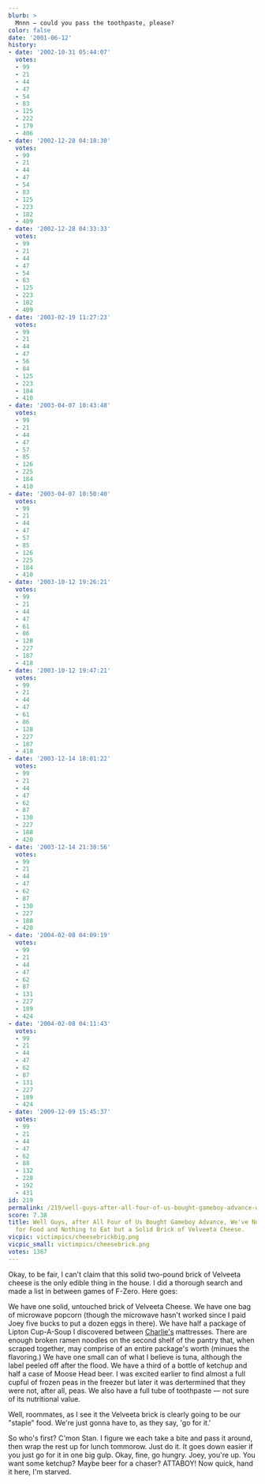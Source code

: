 ```yaml
---
blurb: >
  Mnnn — could you pass the toothpaste, please?
color: false
date: '2001-06-12'
history:
- date: '2002-10-31 05:44:07'
  votes:
  - 99
  - 21
  - 44
  - 47
  - 54
  - 83
  - 125
  - 222
  - 179
  - 406
- date: '2002-12-28 04:18:30'
  votes:
  - 99
  - 21
  - 44
  - 47
  - 54
  - 83
  - 125
  - 223
  - 182
  - 409
- date: '2002-12-28 04:33:33'
  votes:
  - 99
  - 21
  - 44
  - 47
  - 54
  - 83
  - 125
  - 223
  - 182
  - 409
- date: '2003-02-19 11:27:23'
  votes:
  - 99
  - 21
  - 44
  - 47
  - 56
  - 84
  - 125
  - 223
  - 184
  - 410
- date: '2003-04-07 10:43:48'
  votes:
  - 99
  - 21
  - 44
  - 47
  - 57
  - 85
  - 126
  - 225
  - 184
  - 410
- date: '2003-04-07 10:50:40'
  votes:
  - 99
  - 21
  - 44
  - 47
  - 57
  - 85
  - 126
  - 225
  - 184
  - 410
- date: '2003-10-12 19:26:21'
  votes:
  - 99
  - 21
  - 44
  - 47
  - 61
  - 86
  - 128
  - 227
  - 187
  - 418
- date: '2003-10-12 19:47:21'
  votes:
  - 99
  - 21
  - 44
  - 47
  - 61
  - 86
  - 128
  - 227
  - 187
  - 418
- date: '2003-12-14 18:01:22'
  votes:
  - 99
  - 21
  - 44
  - 47
  - 62
  - 87
  - 130
  - 227
  - 188
  - 420
- date: '2003-12-14 21:38:56'
  votes:
  - 99
  - 21
  - 44
  - 47
  - 62
  - 87
  - 130
  - 227
  - 188
  - 420
- date: '2004-02-08 04:09:19'
  votes:
  - 99
  - 21
  - 44
  - 47
  - 62
  - 87
  - 131
  - 227
  - 189
  - 424
- date: '2004-02-08 04:11:43'
  votes:
  - 99
  - 21
  - 44
  - 47
  - 62
  - 87
  - 131
  - 227
  - 189
  - 424
- date: '2009-12-09 15:45:37'
  votes:
  - 99
  - 21
  - 44
  - 47
  - 62
  - 88
  - 132
  - 228
  - 192
  - 431
id: 219
permalink: /219/well-guys-after-all-four-of-us-bought-gameboy-advance-weve-no-money-left-for-food-and-nothing-to-eat-but-a-solid-brick-of-velveeta-cheese/
score: 7.38
title: Well Guys, after All Four of Us Bought Gameboy Advance, We've No Money Left
  for Food and Nothing to Eat but a Solid Brick of Velveeta Cheese.
vicpic: victimpics/cheesebrickbig.png
vicpic_small: victimpics/cheesebrick.png
votes: 1367
---
```


Okay, to be fair, I can't claim that this solid two-pound brick of
Velveeta cheese is the only edible thing in the house. I did a thorough
search and made a list in between games of F-Zero. Here goes:

We have one solid, untouched brick of Velveeta Cheese. We have one bag
of microwave popcorn (though the microwave hasn't worked since I paid
Joey five bucks to put a dozen eggs in there). We have half a package of
Lipton Cup-A-Soup I discovered between [Charlie's](@/victim/207.md)
mattresses. There are enough broken ramen noodles on the second shelf of
the pantry that, when scraped together, may comprise of an entire
package's worth (minues the flavoring.) We have one small can of what I
believe is tuna, although the label peeled off after the flood. We have
a third of a bottle of ketchup and half a case of Moose Head beer. I was
excited earlier to find almost a full cupful of frozen peas in the
freezer but later it was dertermined that they were not, after all,
peas. We also have a full tube of toothpaste — not sure of its
nutritional value.

Well, roommates, as I see it the Velveeta brick is clearly going to be
our "staple" food. We're just gonna have to, as they say, 'go for it.'

So who's first? C'mon Stan. I figure we each take a bite and pass it
around, then wrap the rest up for lunch tommorow. Just do it. It goes
down easier if you just go for it in one big gulp. Okay, fine, go
hungry. Joey, you're up. You want some ketchup? Maybe beer for a chaser?
ATTABOY! Now quick, hand it here, I'm starved.
